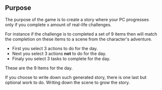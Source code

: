 ##  Purpose

The purpose of the game is to create a story where your PC progresses 
only if you complete x amount of real-life challenges.

For instance if the challenge is to completed a set of 9 items 
then will match the completion on these items to a scene from the character's adventure.

- First you select 3 actions to do for the day.
- Next you select 3 actions **not** to do for the day.
- Finaly you select 3 tasks to complete for the day.

These are the 9 Items for the day.

If you choose to write down such generated story,
there is one last but optional work to do. 
Writing down the scene to grow the story. 


